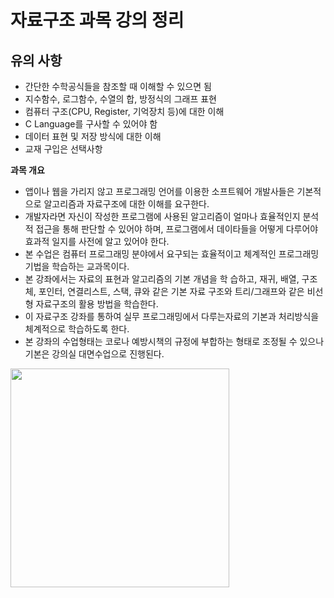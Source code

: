 # 자료구조 과목 강의 정리
## 유의 사항
- 간단한 수학공식들을 참조할 때 이해할 수 있으면 됨
- 지수함수, 로그함수, 수열의 합, 방정식의 그래프 표현
- 컴퓨터 구조(CPU, Register, 기억장치 등)에 대한 이해
- C Language를 구사할 수 있어야 함
- 데이터 표현 및 저장 방식에 대한 이해
- 교재 구입은 선택사항

**과목 개요**

- 앱이나 웹을 가리지 않고 프로그래밍 언어를 이용한 소프트웨어 개발사들은 기본적으로 알고리즘과 자료구조에 대한 이해를 요구한다. 
- 개발자라면 자신이 작성한 프로그램에 사용된 알고리즘이 얼마나 효율적인지 분석적 접근을 통해 판단할 수 있어야 하며, 프로그램에서 데이타들을 어떻게 다루어야 효과적 일지를 사전에 알고 있어야 한다. 
- 본 수업은 컴퓨터 프로그래밍 분야에서 요구되는 효율적이고 체계적인 프로그래밍 기법을 학습하는 교과목이다. 
- 본 강좌에서는 자료의 표현과 알고리즘의 기본 개념을 학 습하고, 재귀, 배열, 구조체, 포인터, 연결리스트, 스택, 큐와 같은 기본 자료 구조와 트리/그래프와 같은 비선형 자료구조의 활용 방법을 학습한다.
- 이 자료구조 강좌를 통하여 실무 프로그래밍에서 다루는자료의 기본과 처리방식을 체계적으로 학습하도록 한다.
- 본 강좌의 수업형태는 코로나 예방시책의 규정에 부합하는 형태로 조정될 수 있으나 기본은 강의실 대면수업으로 진행된다.

<img src="http://image.yes24.com/goods/103655792/XL" width="350"/>
